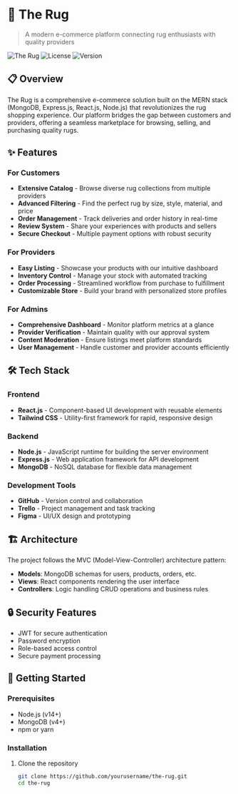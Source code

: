 # 🧶 The Rug

> A modern e-commerce platform connecting rug enthusiasts with quality providers

![The Rug](https://img.shields.io/badge/Status-In%20Development-orange)
![License](https://img.shields.io/badge/license-MIT-blue)
![Version](https://img.shields.io/badge/version-1.0.0-green)

## 📋 Overview

The Rug is a comprehensive e-commerce solution built on the MERN stack (MongoDB, Express.js, React.js, Node.js) that revolutionizes the rug shopping experience. Our platform bridges the gap between customers and providers, offering a seamless marketplace for browsing, selling, and purchasing quality rugs.

## ✨ Features

### For Customers

- **Extensive Catalog** - Browse diverse rug collections from multiple providers
- **Advanced Filtering** - Find the perfect rug by size, style, material, and price
- **Order Management** - Track deliveries and order history in real-time
- **Review System** - Share your experiences with products and sellers
- **Secure Checkout** - Multiple payment options with robust security

### For Providers

- **Easy Listing** - Showcase your products with our intuitive dashboard
- **Inventory Control** - Manage your stock with automated tracking
- **Order Processing** - Streamlined workflow from purchase to fulfillment
- **Customizable Store** - Build your brand with personalized store profiles

### For Admins

- **Comprehensive Dashboard** - Monitor platform metrics at a glance
- **Provider Verification** - Maintain quality with our approval system
- **Content Moderation** - Ensure listings meet platform standards
- **User Management** - Handle customer and provider accounts efficiently

## 🛠️ Tech Stack

### Frontend

- **React.js** - Component-based UI development with reusable elements
- **Tailwind CSS** - Utility-first framework for rapid, responsive design

### Backend

- **Node.js** - JavaScript runtime for building the server environment
- **Express.js** - Web application framework for API development
- **MongoDB** - NoSQL database for flexible data management

### Development Tools

- **GitHub** - Version control and collaboration
- **Trello** - Project management and task tracking
- **Figma** - UI/UX design and prototyping

## 🏗️ Architecture

The project follows the MVC (Model-View-Controller) architecture pattern:

- **Models**: MongoDB schemas for users, products, orders, etc.
- **Views**: React components rendering the user interface
- **Controllers**: Logic handling CRUD operations and business rules

## 🔒 Security Features

- JWT for secure authentication
- Password encryption
- Role-based access control
- Secure payment processing

## 🚀 Getting Started

### Prerequisites

- Node.js (v14+)
- MongoDB (v4+)
- npm or yarn

### Installation

1. Clone the repository
   ```bash
   git clone https://github.com/yourusername/the-rug.git
   cd the-rug
   ```
